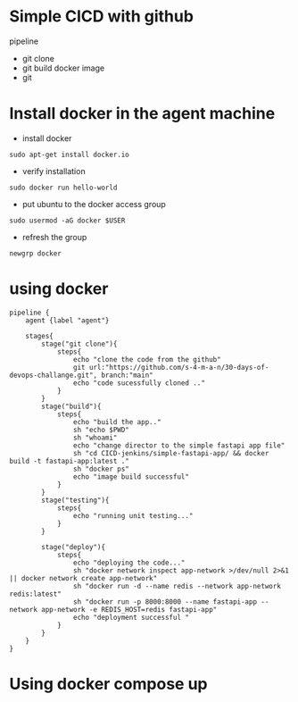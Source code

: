 # Simple CICD with github

pipeline
- git clone
- git build docker image
- git 


# Install docker in the agent machine
- install docker
```
sudo apt-get install docker.io
```
- verify installation
```
sudo docker run hello-world
```
- put ubuntu to the docker access group
```
sudo usermod -aG docker $USER
```
- refresh the group

```
newgrp docker
```


# using docker 
```
pipeline {
    agent {label "agent"}
    
    stages{
        stage("git clone"){
            steps{
                echo "clone the code from the github"
                git url:"https://github.com/s-4-m-a-n/30-days-of-devops-challange.git", branch:"main"
                echo "code sucessfully cloned .."
            }
        }
        stage("build"){
            steps{
                echo "build the app.."
                sh "echo $PWD"
                sh "whoami"
                echo "change director to the simple fastapi app file"
                sh "cd CICD-jenkins/simple-fastapi-app/ && docker build -t fastapi-app:latest ."
                sh "docker ps"
                echo "image build successful"
            }
        }
        stage("testing"){
            steps{
                echo "running unit testing..."
            }
        }
        
        stage("deploy"){
            steps{
                echo "deploying the code..."
                sh "docker network inspect app-network >/dev/null 2>&1 || docker network create app-network"
                sh "docker run -d --name redis --network app-network redis:latest"
                sh "docker run -p 8000:8000 --name fastapi-app --network app-network -e REDIS_HOST=redis fastapi-app"
                echo "deployment successful "                
            }
        }
    }
}
```

# Using docker compose up
```

```